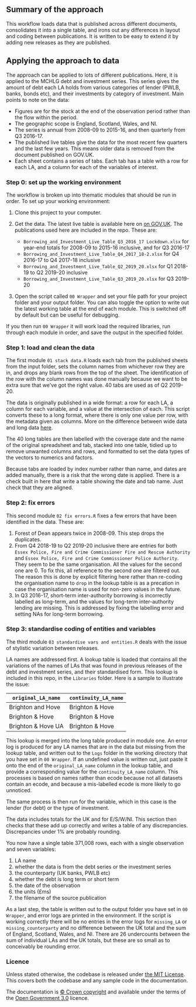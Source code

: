## Summary of the approach
This workflow loads data that is published across different documents, consolidates it into a single table, and irons out any differences in layout and coding between publications. It is written to be easy to extend it by adding new releases as they are published.

## Applying the approach to data
The approach can be applied to lots of different publications. Here, it is applied to the MCHLG debt and investment series. This series gives the amount of debt each LA holds from various categories of lender (PWLB, banks, bonds etc), and their investments by category of investment. Main points to note on the data:
* Figures are for the stock at the end of the observation period rather than the flow within the period. 
* The geographic  scope is England, Scotland, Wales, and NI. 
* The series is annual from 2008-09 to 2015-16, and then quarterly from Q3 2016-17.
* The published live tables give the data for the most recent few quarters and the last few years. This means older data is removed from the document published on GOV.UK.
* Each sheet contains a series of tabs. Each tab has a table with a row for each LA, and a column for each of the variables of interest. 

### Step 0: set up the working environment
The workflow is broken up into thematic modules that should be run in order. To set up your working environment:
1. Clone this project to your computer.
2. Get the data. The latest live table is available here on [on GOV.UK](https://www.gov.uk/government/statistical-data-sets/live-tables-on-local-government-finance). The publications used here are included in the repo. These are:
     - `Borrowing_and_Investment_Live_Table_Q3_2016_17 Lockdown.xlsx` for year-end totals for 2008-09 to 2015-16 inclusive, and for Q3 2016-17
     - `Borrowing_and_Investment_Live_Table_Q4_2017_18-2.xlsx` for Q4 2016-17 to Q4 2017-18 inclusive
     - `Borrowing_and_Investment_Live_Table_Q2_2019_20.xlsx` for Q1 2018-19 to Q2 2019-20 inclusive
     - `Borrowing_and_Investment_Live_Table_Q3_2019_20.xlsx` for Q3 2019-20

3. Open the script called `00 Wrapper` and set your file path for your project folder and your output folder. You can also toggle the option to write out the latest working table at the end of each module. This is switched off by default but can be useful for debugging.

If you then run `00 Wrapper` it will work load the required libraries, run through each module in order, and save the output in the specified folder.

### Step 1: load and clean the data
The first module `01 stack data.R` loads each tab from the published sheets from the input folder, sets the column names from whichever row they are in, and drops any blank rows from the top of the sheet. The identification of the row with the column names was done manually because we want to be extra sure that we've got the right value. 40 tabs are used as of Q2 2019-20.

The data is originally published in a wide format: a row for each LA, a column for each variable, and a value at the intersection of each. This script converts these to a long format, where there is only one value per row, with the metadata given as columns. More on the difference between wide data and long data [here](https://en.wikipedia.org/wiki/Wide_and_narrow_data).

The 40 long tables are then labelled with the coverage date and the name of the original spreadsheet and tab, stacked into one table, tidied up to remove unwanted columns and rows, and formatted to set the data types of the vectors to numerics and factors.

Because tabs are loaded by index number rather than name, and dates are added manually, there is a risk that the wrong date is applied. There is a check built in here that write a table showing the date and tab name. Just check that they are aligned. 

### Step 2: fix errors
This second module `02 fix errors.R` fixes a few errors that have been identified in the data. These are:
1. Forest of Dean appears twice in 2008-09. This step drops the duplicates.
2. From Q4 2018-19 to Q2 2019-20 inclusive there are entries for both `Essex Police, Fire and Crime Commissioner Fire and Rescue Authority` and `Essex Police, Fire and Crime Commissioner Police Authority`. They seem to be the same organisation. All the values for the second one are 0. To fix this, all reference to the second one are filtered out. The reason this is done by explicit filtering here rather than re-coding the organisation name to `drop` in the lookup table is as a precation in case the organisation name is used for non-zero values in the future. 
3. In Q3 2016-17, short-term inter-authority borrowing is incorrectly labelled as long-term, and the values for long-term inter-authority lending are missing. This is addressed by fixing the labelling error and setting NAs for long-term borrowing.

### Step 3: standardise coding of entities and variables
The third module `03 standardise vars and entities.R` deals with the issue of stylistic variation between releases. 

LA names are addressed first. A lookup table is loaded that contains all the variations of the names of LAs that was found in previous releases of the debt and investment series, and their standardised form. This lookup is included in this repo, in the `Libraries` folder. Here is a sample to illustrate the issue:

|`original_LA_name`|`continuity_LA_name`|
|---|---|
|Brighton and Hove|Brighton & Hove|
|Brighton & Hove|Brighton & Hove|
|Brighton & Hove UA|Brighton & Hove|

This lookup is merged into the long table produced in module one. An error log is produced for any LA names that are in the data but missing from the lookup table, and written out to the `Logs` folder in the working directory that you have set in `00 Wrapper`. If an undefined value is written out, just paste it onto the end of the `original_LA_name` column in the lookup table, and provide a corresponding value for the `continuity_LA_name` column. This processes is based on names rather than ecode because not all datasets contain an ecode, and because a mis-labelled ecode is more likely to go unnoticed. 

The same process is then run for the variable, which in this case is the lender (for debt) or the type of investment. 

The data includes totals for the UK and for E/S/W/NI. This section then checks that these add up correctly and writes a table of any discrepancies. Discrepancies under 1% are probably rounding.

You now have a single table 371,008 rows, each with a single observation and seven variables:
1. LA name
2. whether the data is from the debt series or the investment series
3. the counterparty (UK banks, PWLB etc)
4. whether the debt is long term or short term
5. the date of the observation
6. the units (£ms)
7. the filename of the source publication

As a last step, the table is written out to the output folder you have set in `00 Wrapper`, and error logs are printed in the environment. If the script is working correctly there will be no entries in the error logs for `missing_LA` or `missing_counterparty` and no difference between the UK total and the sum of England, Scotland, Wales, and NI. There are 26 undercounts between the sum of individual LAs and the UK totals, but these are so small as to conceivably be rounding error.

### Licence
Unless stated otherwise, the codebase is released under [the MIT License](https://github.com/OW-HGR/Debt-and-investment-quarterly/blob/master/LICENCE.txt). This covers both the codebase and any sample code in the documentation.

The documentation is [© Crown copyright](https://www.nationalarchives.gov.uk/information-management/re-using-public-sector-information/uk-government-licensing-framework/crown-copyright/) and available under the terms of the [Open Government 3.0](http://www.nationalarchives.gov.uk/doc/open-government-licence/version/3/) licence.
